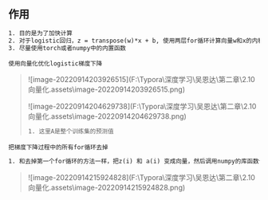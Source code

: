 

## 作用

```tex
1. 目的是为了加快计算
2. 对于logistic回归，z = transpose(w)*x + b, 使用两层for循环计算向量w和x的内积很慢，使用特定的向量计算函数会加速计算
3. 尽量使用torch或者numpy中的内置函数
```

`使用向量化优化logistic梯度下降`

> ![image-20220914203926515](F:\Typora\深度学习\吴恩达\第二章\2.10 向量化.assets\image-20220914203926515.png)
>
> ![image-20220914204629738](F:\Typora\深度学习\吴恩达\第二章\2.10 向量化.assets\image-20220914204629738.png)
>
> ```tex
> 1. 这里A是整个训练集的预测值
> ```

`把梯度下降过程中的所有for循环去掉`

```tex
1. 和去掉第一个for循环的方法一样，把z(i) 和 a(i) 变成向量，然后调用numpy的库函数计算
```

> ![image-20220914215924828](F:\Typora\深度学习\吴恩达\第二章\2.10 向量化.assets\image-20220914215924828.png)

